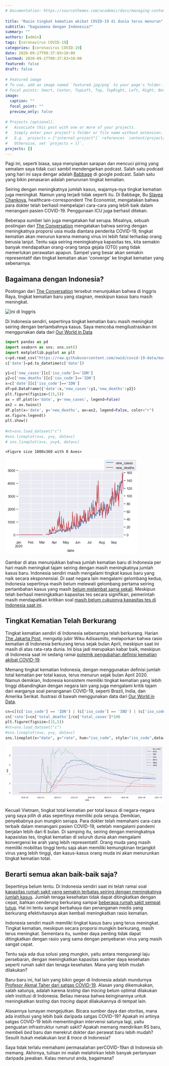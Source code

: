 ```yaml
---
# Documentation: https://sourcethemes.com/academic/docs/managing-content/

title: "Rasio tingkat kematian akibat COVID-19 di dunia terus menurun"
subtitle: "bagaimana dengan Indonesia?"
summary: ""
authors: [admin]
tags: [coronavirus COVID-19]
categories: [coronavirus COVID-19]
date: 2020-09-27T09:37:03+10:00
lastmod: 2020-09-27T09:37:03+10:00
featured: false
draft: false

# Featured image
# To use, add an image named `featured.jpg/png` to your page's folder.
# Focal points: Smart, Center, TopLeft, Top, TopRight, Left, Right, BottomLeft, Bottom, BottomRight.
image:
  caption: ""
  focal_point: ""
  preview_only: false

# Projects (optional).
#   Associate this post with one or more of your projects.
#   Simply enter your project's folder or file name without extension.
#   E.g. `projects = ["internal-project"]` references `content/project/deep-learning/index.md`.
#   Otherwise, set `projects = []`.
projects: []
---
```


Pagi ini, seperti biasa, saya menyiapkan sarapan dan mencuci piring yang semalam saya tidak cuci sambil mendengarkan podcast. Salah satu podcast yang hari ini saya dengar adalah [Babbage](https://www.economist.com/podcasts/2020/09/23/the-pandemics-progress-what-is-the-next-stage-in-the-fight-against-covid-19) di google podcast. Salah satu yang bikin penasaran adalah penurunan tingkat kematian.

Seiring dengan meningkatnya jumlah kasus, wajarnya-nya tingkat kematian juga meningkat. Namun yang terjadi tidak seperti itu. Di Babbage, Bu [Slavea Chankova](https://mediadirectory.economist.com/people/slavea-chankova/), healthcare-correspondent The Economist, mengatakan bahwa para dokter telah berhasil mempelajari cara-cara yang lebih baik dalam menangani pasien COVID-19. Penggunaan ICU juga berhasil ditekan.

Beberapa sumber lain juga mengatakan hal serupa. Misalnya, sebuah postingan dari [The Conversation](https://theconversation.com/coronavirus-why-arent-death-rates-rising-with-case-numbers-145865) mengatakan bahwa seiring dengan meningkatnya proporsi usia muda diantara penderita COVID-19, tingkat kematian akan menurun karena memang virus ini lebih fatal terhadap orang berusia lanjut. Tentu saja seiring meningkatnya kapasitas tes, kita semakin banyak mendapatkan orang-orang tanpa gejala (OTG) yang tidak memerlukan perawatan apapun. Sampel yang besar akan semakin representatif dan tingkat kematian akan 'converge' ke tingkat kematian yang sebenarnya.

## Bagaimana dengan Indonesia?
Postingan dari [The Conversation](https://theconversation.com/coronavirus-why-arent-death-rates-rising-with-case-numbers-145865) tersebut menunjukkan bahwa di Inggris Raya, tingkat kematian baru yang stagnan, meskipun kasus baru masih meningkat.

![ini di Inggris](https://images.theconversation.com/files/357224/original/file-20200909-20-bgqow8.jpg?ixlib=rb-1.1.0&q=45&auto=format&w=1000&fit=clip)

Di Indonesia sendiri, sepertinya tingkat kematian baru masih meningkat seiring dengan bertambahnya kasus. Saya mencoba mengilustrasikan ini menggunakan data dari [Our World in Data](https://ourworldindata.org/coronavirus)


```python
import pandas as pd
import seaborn as sns; sns.set()
import matplotlib.pyplot as plt
c=pd.read_csv("https://raw.githubusercontent.com/owid/covid-19-data/master/public/data/owid-covid-data.csv")
c['date']=pd.to_datetime(c['date'])
```


```python
y1=c['new_cases'][c['iso_code']=='IDN']
y2=c['new_deaths'][c['iso_code']=='IDN']
x=c['date'][c['iso_code']=='IDN']
df=pd.DataFrame({'date':x,'new_cases':y1,'new_deaths':y2})
plt.figure(figsize=(15,5))
ax = df.plot(x='date', y='new_cases', legend=False)
ax2 = ax.twinx()
df.plot(x='date', y='new_deaths', ax=ax2, legend=False, color="r")
ax.figure.legend()
plt.show()

#nt=sns.load_dataset("c")
#sns.lineplot(x=x, y=y, data=c)
# sns.lineplot(x=x, y=y4, data=c)
```


    <Figure size 1080x360 with 0 Axes>



![png](./Untitled_2_1.png)


Gambar di atas menunjukkan bahwa jumlah kematian baru di Indonesia per hari masih meningkat tajam seiring dengan masih meningkatnya jumlah kasus baru. Indonesia sendiri masih mengalami tingkat kasus baru yang naik secara eksponensial. Di saat negara lain mengalami gelombang kedua, Indonesia sepertinya masih belum melewati gelombang pertama seiring pertambahan kasus yang masih [belum melambat sama sekali](https://tirto.id/update-corona-indonesia-24-september-angka-kematian-capai-10-ribu-f48j). Meskipun telah berhasil meningkatkan kapasitas tes secara signifikan, pemerintah masih mendapatkan kritikan soal [ masih belum cukupnya kapasitas tes di Indonesia saat ini](https://theconversation.com/3-overlooked-facts-behind-indonesias-high-covid-19-death-rate-135223). 

## Tingkat Kematian Telah Berkurang

Tingkat kematian sendiri di Indonesia sebenarnya telah berkurang. Harian [The Jakarta Post](https://www.thejakartapost.com/news/2020/08/05/indonesias-covid-19-mortality-rate-still-tops-global-average-task-force.html), mengutip jubir Wiku Adisasmito, melaporkan bahwa rasio kematian di Indonesia berkurang terus sejak bulan April, meskipun saat ini masih di atas rata-rata dunia. Ini bisa jadi merupakan kabar baik, meskipun di Indonesia saat ini sedang ramai [polemik pengubahan definisi kematian akibat COVID-19](https://katadata.co.id/pingitaria/berita/5f6b179d9567c/polemik-usulan-perubahan-definisi-angka-kematian-covid-19).

Memang tingkat kematian Indonesia, dengan menggunakan definisi jumlah total kematian per total kasus, terus menurun sejak bulan April 2020. Namun demikian, Indonesia konsistem memiliki tingkat kematian yang lebih tinggi dibandingkan dengan negara lain yang juga mengalami kritik tajam dari warganya soal penanganan COVID-19, seperti Brazil, India, dan Amerika Serikat. Ilustrasi di bawah menggunakan data dari [Our World in Data](https://ourworldindata.org/coronavirus).


```python
cn=c[(c['iso_code'] == 'IDN') | (c['iso_code'] == 'IND') | (c['iso_code'] == 'BRA')  | (c['iso_code'] == 'USA') | (c['iso_code'] == 'VNM') | (c['iso_code'] == 'MYS')]
cn['rate']=cn['total_deaths']/cn['total_cases']*100
plt.figure(figsize=(15,5))
#nt=sns.load_dataset("c")
#sns.lineplot(x=x, y=y, data=c)
sns.lineplot(x="date", y="rate", hue="iso_code", style="iso_code",data=cn)
```

![png](./Untitled_4_2.png)


Kecuali Vietnam, tingkat total kematian per total kasus di negara-negara yang saya pilih di atas sepertinya memiliki pola serupa. Demikian, penyebabnya pun mungkin serupa. Para dokter telah memahami cara-cara terbaik dalam menangani pasien COVID-19, setelah mengalami pandemi berjalan lebih dari 6 bulan. Di samping itu, seiring dengan meningkatnya kapasistas tes, tingkat kematian di seluruh dunia akan mengalami konvergensi ke arah yang lebih representatif. Orang muda yang masih memiliki mobilitas tinggi tentu saja akan memiliki kemungkinan terjangkit virus yang lebih tinggi, dan kasus-kasus orang muda ini akan menurunkan tingkat kematian total.

## Berarti semua akan baik-baik saja?
Sepertinya belum tentu. Di Indonesia sendiri saat ini telah ramai soal [kapasitas rumah sakit yang semakin terbatas seiring dengan meningkatnya jumlah kasus](https://katadata.co.id/ekarina/berita/5f5f0c5f3618e/kapasitas-rumah-sakit-hampir-penuh-dokter-dukung-psbb-jakarta). Jumlah tenaga kesehatan tidak dapat ditingkatkan dengan cepat, bahkan cenderung berkurang sampai [beberapa rumah sakit sempat tutup](https://www.kompas.com/tren/read/2020/08/13/080500665/berikut-4-rs-yang-sempat-ditutup-karena-tenaga-medisnya-terpapar-covid-19?page=all). Hal ini tentu sangat berbahaya dan penanganan medis yang berkurang efektivitasnya akan kembali meningkatkan rasio kematian.

Indonesia sendiri masih memiliki tingkat kasus baru yang terus meningkat. Tingkat kematian, meskipun secara proporsi mungkin berkurang, masih terus meningkat. Sementara itu, sumber daya penting tidak dapat ditingkatkan dengan rasio yang sama dengan penyebaran virus yang masih sangat cepat.

Tentu saja ada dua solusi yang mungkin, yaitu antara mengurangi laju persebaran, dengan meningkatkan kapasitas sumber daya kesehatan seperti rumah sakit dan tenaga kesehatan. Mana yang lebih mudah dilakukan?

Baru-baru ini, hal lain yang bikin geger di Indonesia adalah mundurnya [Profesor Akmal Taher dari satgas COVID-19](https://www.thejakartapost.com/news/2020/09/25/top-indonesian-doctor-quits-covid-19-task-force.html). Alasan yang dikemukakan, salah satunya, adalah karena *testing* dan *tracing* belum optimal dilakukan oleh institusi di Indonesia. Beliau merasa bahwa keinginannya untuk meningkatkan *testing* dan *tracing* dapat dilakukannya di tempat lain. 

Alasannya lumayan mengejutkan. Bicara sumber daya dan otoritas, mana ada institusi yang lebih baik daripada satgas COVID-19? Apakah ini artinya satgas COVID-19 lebih mementingkan intervensi satunya lagi, yaitu penguatan infrastruktur rumah sakit? Apakah memang mendirikan RS baru, membeli *bed* baru dan merekrut dokter dan perawat baru lebih mudah? Sesulit itukah melakukan *test & trace* di Indonesia?

Saya tidak terlalu memahami permasalahan perCOVID-19an di Indonesia sih memang. Akhirnya, tulisan ini malah melahirkan lebih banyak pertanyaan daripada jawaban. Kalau menurut anda, bagaimana?